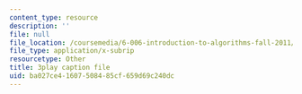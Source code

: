 ```yaml
---
content_type: resource
description: ''
file: null
file_location: /coursemedia/6-006-introduction-to-algorithms-fall-2011/ba027ce41607508485cf659d69c240dc_dU40AvBURDQ.srt
file_type: application/x-subrip
resourcetype: Other
title: 3play caption file
uid: ba027ce4-1607-5084-85cf-659d69c240dc
---
```

